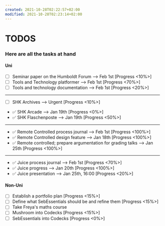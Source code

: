 ```yaml
---
created: 2021-10-28T02:22:57+02:00
modified: 2021-10-28T02:23:14+02:00
---
```


# TODOS

### Here are all the tasks at hand


#### Uni
- [ ] Seminar paper on the Humboldt Forum   --> Feb 1st [Progress <10%>]
- [ ] Tools and Technology platformer  --> Feb 1st [Progress <70%>]
- [ ] Tools and technology documentation --> Feb 1st [Progress <20%>]
___
- [ ] SHK Archives  --> Urgent [Progress <10%>]
- ✅ SHK Arcade --> Jan 19th [Progress <0%>]
- ✅ SHK Flaschenposte --> Jan 19th [Progress <50%>]
___
- ✅ Remote Controlled process journal --> Feb 1st [Progress <100%>]
- ✅ Remote Controlled design feature --> Jan 18th [Progress <100%>]
- ✅ Remote controlled; prepare argumentation for grading talks --> Jan 25th [Progress <100%>] 
___
- ✅ Juice process journal --> Feb 1st [Progress <70%>]
- ✅ Juice progress --> Jan 20th [Progress <100%>]
- ✅ Juice presentation --> Jan 25th, 16:00 [Progress <20%>]
#### Non-Uni
- [ ] Establish a portfolio plan [Progress <15%>]
- [ ] Define what SebEssentials should be and refine them [Progress <15%>]
- [ ] Take Freya's maths course
- [ ] Mushroom into Codecks [Progress <15%>]
- [ ] SebEssentials into Codecks [Progress <0%>]
